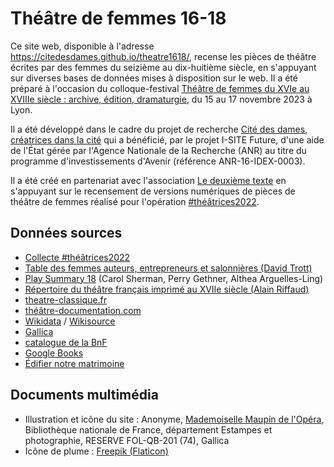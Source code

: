 # Théâtre de femmes 16-18
Ce site web, disponible à l'adresse https://citedesdames.github.io/theatre1618/, recense les pièces de théâtre écrites par des femmes du seizième au dix-huitième siècle, en s'appuyant sur diverses bases de données mises à disposition sur le web. Il a été préparé à l'occasion du colloque-festival [Théâtre de femmes du XVIe au XVIIIe siècle : archive, édition, dramaturgie](https://ihrim.ens-lyon.fr/evenement/theatre-de-femmes-du-xvie-au-xviiie-siecle-archive-edition-dramaturgie), du 15 au 17 novembre 2023 à Lyon.

Il a été développé dans le cadre du projet de recherche [Cité des dames, créatrices dans la cité](https://citedesdames.hypotheses.org/) qui a bénéficié, par le projet I-SITE Future, d'une aide de l'État gérée par l'Agence Nationale de la Recherche (ANR) au titre du programme d'investissements d'Avenir (référence ANR-16-IDEX-0003).

Il a été créé en partenariat avec l'association [Le deuxième texte](http://ledeuxiemetexte.fr) en s'appuyant sur le recensement de versions numériques de pièces de théâtre de femmes réalisé pour l'opération [#théâtrices2022](http://blog.ledeuxiemetexte.fr/2022/03/11/les-femmes-savantes-precieuses-a-plus-dun-titre/).

## Données sources   

* [Collecte #théâtrices2022](http://blog.ledeuxiemetexte.fr/2022/03/11/les-femmes-savantes-precieuses-a-plus-dun-titre/)
* [Table des femmes auteurs, entrepreneurs et salonnières (David Trott)](http://homes.chass.utoronto.ca/~trott/fem_aut.htm)
* [Play Summary 18](https://web.archive.org/web/20220513122818/http://playsummary18.org/) (Carol Sherman, Perry Gethner, Althea Arguelles-Ling)
* [Répertoire du théâtre français imprimé au XVIIe siècle (Alain Riffaud)](https://repertoiretheatreimprime.othone.com/)
* [theatre-classique.fr](https://theatre-classique.fr/)
* [théâtre-documentation.com](https://xn--thtre-documentation-cvb0m.com/)
* [Wikidata](https://wikidata.org) / [Wikisource](http://fr.wikisource.org)
* [Gallica](http://gallica.bnf.fr)
* [catalogue de la BnF](http://catalogue.bnf.fr)
* [Google Books](https://books.google.com)
* [Édifier notre matrimoine](https://www.edifiernotrematrimoine.org/ressources/oeuvres/oeuvres-de-theatre/)

## Documents multimédia

* Illustration et icône du site : Anonyme, [Mademoiselle Maupin de l'Opéra](https://gallica.bnf.fr/ark:/12148/btv1b8407419q/), Bibliothèque nationale de France, département Estampes et photographie, RESERVE FOL-QB-201 (74), Gallica
* Icône de plume : [Freepik (Flaticon)](https://www.flaticon.com/fr/icone-gratuite/stylo-plume-de-forme-diagonale-noire-dune-aile-doiseau_44870?term=plume&page=1&position=64&page=1&position=64&related_id=44870&origin=search)
